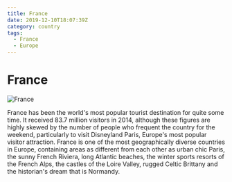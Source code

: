 ```yaml
---
title: France
date: 2019-12-10T18:07:39Z
category: country
tags:
  - France
  - Europe
---
```


# France <WishWidget country="FR"	picture="https://wikitravel.org/upload/shared//thumb/6/63/ParisView.jpg/250px-ParisView.jpg"></WishWidget>

![France](https://wikitravel.org/upload/shared//thumb/6/63/ParisView.jpg/250px-ParisView.jpg)

France has been the world's most popular tourist destination for quite some time. It received 83.7 million visitors in 2014, although these figures are highly skewed by the number of people who frequent the country for the weekend, particularly to visit Disneyland Paris, Europe's most popular visitor attraction. France is one of the most geographically diverse countries in Europe, containing areas as different from each other as urban chic Paris, the sunny French Riviera, long Atlantic beaches, the winter sports resorts of the French Alps, the castles of the Loire Valley, rugged Celtic Brittany and the historian's dream that is Normandy.
